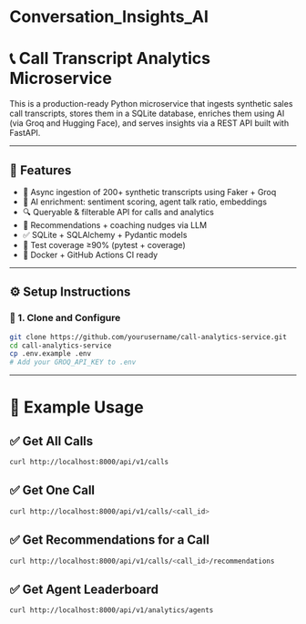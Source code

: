 # Conversation_Insights_AI

# 📞 Call Transcript Analytics Microservice

This is a production-ready Python microservice that ingests synthetic sales call transcripts, stores them in a SQLite database, enriches them using AI (via Groq and Hugging Face), and serves insights via a REST API built with FastAPI.

---

## 📌 Features

- 🔄 Async ingestion of 200+ synthetic transcripts using Faker + Groq
- 🧠 AI enrichment: sentiment scoring, agent talk ratio, embeddings
- 🔍 Queryable & filterable API for calls and analytics
- 🧭 Recommendations + coaching nudges via LLM
- ✅ SQLite + SQLAlchemy + Pydantic models
- 🧪 Test coverage ≥90% (pytest + coverage)
- 🐳 Docker + GitHub Actions CI ready

---

## ⚙️ Setup Instructions

### 🔐 1. Clone and Configure
```bash
git clone https://github.com/yourusername/call-analytics-service.git
cd call-analytics-service
cp .env.example .env
# Add your GROQ_API_KEY to .env
```

---

# 🔎 Example Usage

## ✅ Get All Calls
```bash
curl http://localhost:8000/api/v1/calls
```

## ✅ Get One Call
```bash
curl http://localhost:8000/api/v1/calls/<call_id>
```

## ✅ Get Recommendations for a Call
```bash
curl http://localhost:8000/api/v1/calls/<call_id>/recommendations
```

## ✅ Get Agent Leaderboard
```bash
curl http://localhost:8000/api/v1/analytics/agents
```

